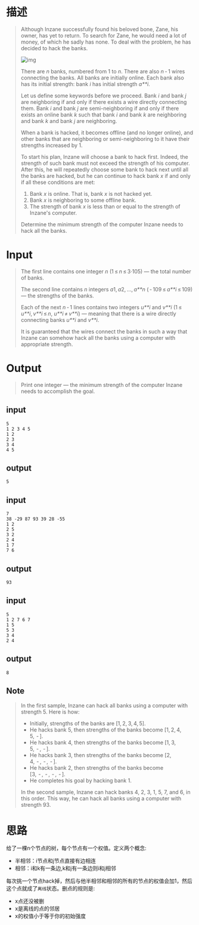 # 描述

> Although Inzane successfully found his beloved bone, Zane, his owner, has yet to return. To search for Zane, he would need a lot of money, of which he sadly has none. To deal with the problem, he has decided to hack the banks.
>
> ![img](http://codeforces.com/predownloaded/6b/b0/6bb03387ceed0952fedb347260e57c4c162683ff.png)
>
> There are *n* banks, numbered from 1 to *n*. There are also *n* - 1 wires connecting the banks. All banks are initially online. Each bank also has its initial strength: bank *i* has initial strength *a**i*.
>
> Let us define some keywords before we proceed. Bank *i* and bank *j* are neighboring if and only if there exists a wire directly connecting them. Bank *i* and bank *j* are semi-neighboring if and only if there exists an online bank *k* such that bank *i* and bank *k* are neighboring and bank *k* and bank *j* are neighboring.
>
> When a bank is hacked, it becomes offline (and no longer online), and other banks that are neighboring or semi-neighboring to it have their strengths increased by 1.
>
> To start his plan, Inzane will choose a bank to hack first. Indeed, the strength of such bank must not exceed the strength of his computer. After this, he will repeatedly choose some bank to hack next until all the banks are hacked, but he can continue to hack bank *x* if and only if all these conditions are met:
>
> 1. Bank *x* is online. That is, bank *x* is not hacked yet.
> 2. Bank *x* is neighboring to some offline bank.
> 3. The strength of bank *x* is less than or equal to the strength of Inzane's computer.
>
> Determine the minimum strength of the computer Inzane needs to hack all the banks.

# Input

> The first line contains one integer *n* (1 ≤ *n* ≤ 3·105) — the total number of banks.
>
> The second line contains *n* integers *a*1, *a*2, ..., *a**n* ( - 109 ≤ *a**i* ≤ 109) — the strengths of the banks.
>
> Each of the next *n* - 1 lines contains two integers *u**i* and *v**i* (1 ≤ *u**i*, *v**i* ≤ *n*, *u**i* ≠ *v**i*) — meaning that there is a wire directly connecting banks *u**i* and *v**i*.
>
> It is guaranteed that the wires connect the banks in such a way that Inzane can somehow hack all the banks using a computer with appropriate strength.

# Output

> Print one integer — the minimum strength of the computer Inzane needs to accomplish the goal.

## input

```
5
1 2 3 4 5
1 2
2 3
3 4
4 5
```

## output

```
5
```

## input

```
7
38 -29 87 93 39 28 -55
1 2
2 5
3 2
2 4
1 7
7 6
```

## output

```
93
```

## input

```
5
1 2 7 6 7
1 5
5 3
3 4
2 4
```

## output

```
8
```

## Note

> In the first sample, Inzane can hack all banks using a computer with strength 5. Here is how:
>
> - Initially, strengths of the banks are [1, 2, 3, 4, 5].
> - He hacks bank 5, then strengths of the banks become [1, 2, 4, 5,  - ].
> - He hacks bank 4, then strengths of the banks become [1, 3, 5,  - ,  - ].
> - He hacks bank 3, then strengths of the banks become [2, 4,  - ,  - ,  - ].
> - He hacks bank 2, then strengths of the banks become [3,  - ,  - ,  - ,  - ].
> - He completes his goal by hacking bank 1.
>
> In the second sample, Inzane can hack banks 4, 2, 3, 1, 5, 7, and 6, in this order. This way, he can hack all banks using a computer with strength 93.

# 思路

给了一棵n个节点的树，每个节点有一个权值。定义两个概念:

- 半相邻：i节点和j节点直接有边相连
- 相邻：i和k有一条边,k和j有一条边则i和j相邻

每次挑一个节点hack掉，然后与他半相邻和相邻的所有的节点的权值会加1，然后这个点就成了`离线`状态。删点的规则是:

- x点还没被删
- x是离线的点的邻居
- x的权值小于等于你的初始强度

